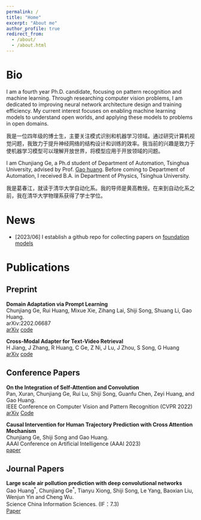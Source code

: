 ```yaml
---
permalink: /
title: "Home"
excerpt: "About me"
author_profile: true
redirect_from: 
  - /about/
  - /about.html
---
```


# Bio

I am a fourth year Ph.D. candidate, focusing on pattern recognition and machine learning. Through researching computer vision problems, I am dedicated to improving neural network architecture design and training efficiency. My current interest focuses on enabling machine learning models to understand open worlds, and applying these models to problems in open domains.

我是一位四年级的博士生，主要关注模式识别和机器学习领域。通过研究计算机视觉问题，我致力于提升神经网络的结构设计和训练的效率。我当前的兴趣是致力于使机器学习模型可以理解开放世界，将模型应用于开放领域的问题。

I am Chunjiang Ge, a Ph.d student of Department of Automation, Tsinghua University, advised by Prof. [Gao huang](http://www.gaohuang.net/). Before coming to Department of Automation, I received B.A. in Department of Physics, Tsinghua University. 

我是葛春江，就读于清华大学自动化系。我的导师是黄高教授。在来到自动化系之前，我在清华大学物理系获得了学士学位。

# News

- [2023/06] I establish a github repo for collecting papers on [foundation models](https://github.com/John-Ge/awesome-foundation-models)

# Publications

## Preprint

**Domain Adaptation via Prompt Learning**\
Chunjiang Ge, Rui Huang, Mixue Xie, Zihang Lai, Shiji Song, Shuang Li, Gao Huang.  \
arXiv:2202.06687 \
[arXiv](https://arxiv.org/abs/2202.06687) [code](https://github.com/LeapLabTHU/DAPrompt)

**Cross-Modal Adapter for Text-Video Retrieval**\
H Jiang, J Zhang, R Huang, C Ge, Z Ni, J Lu, J Zhou, S Song, G Huang \
[arXiv](https://arXiv.org/abs/2211.09623) [code](https://github.com/LeapLabTHU/Cross-Modal-Adapter)

## Conference Papers

**On the Integration of Self-Attention and Convolution**\
Pan, Xuran, Chunjiang Ge, Rui Lu, Shiji Song, Guanfu Chen, Zeyi Huang, and Gao Huang.  \
IEEE Conference on Computer Vision and Pattern Recognition (CVPR 2022)\
[arXiv](https://arxiv.org/abs/2111.14556) [Code](https://github.com/leaplabthu/acmix)

**Causal Intervention for Human Trajectory Prediction with Cross Attention Mechanism**\
Chunjiang Ge, Shiji Song and Gao Huang.  \
AAAI Conference on Artificial Intelligence (AAAI 2023)\
[paper](https://ojs.aaai.org/index.php/AAAI/article/view/25142)

## Journal Papers

**Large scale air pollution prediction with deep convolutional networks**\
Gao Huang$^\ast$, Chunjiang Ge$^\ast$, Tianyu Xiong, Shiji Song, Le Yang, Baoxian Liu, Wenjun Yin and Cheng Wu.  \
Science China Information Sciences. (IF：7.3) \
[Paper](https://link.springer.com/article/10.1007/s11432-020-2951-1)